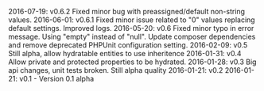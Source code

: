 2016-07-19: v0.6.2 Fixed minor bug with preassigned/default non-string values.
2016-06-01: v0.6.1 Fixed minor issue related to "0" values replacing default settings. 
            Improved logs.
2016-05-20: v0.6 Fixed minor typo in error message. Using "empty" instead of "null".
            Update composer dependencies and remove deprecated PHPUnit configuration setting.
2016-02-09: v0.5 Still alpha, allow hydratable entities to use inheritence
2016-01-31: v0.4 Allow private and protected properties to be hydrated.
2016-01-28: v0.3 Big api changes, unit tests broken. Still alpha quality
2016-01-21: v0.2
2016-01-21: v0.1 - Version 0.1 alpha